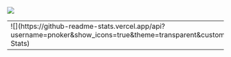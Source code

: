 ![](./pnoker-1.png)

<table>
<tr>
<td valign="top"  width="50%">
![](https://github-readme-stats.vercel.app/api?username=pnoker&show_icons=true&theme=transparent&custom_title=GitHub Stats)
</td>
<td valign="top"  width="50%">
![](https://github-readme-stats.vercel.app/api/top-langs/?username=pnoker&layout=compact&hide_border=true&langs_count=10&custom_title=Most Used Languages)
</td>
</tr>
</table>
